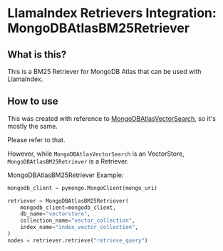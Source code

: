 # LlamaIndex Retrievers Integration: MongoDBAtlasBM25Retriever

## What is this?

This is a BM25 Retriever for MongoDB Atlas that can be used with LlamaIndex.

## How to use

This was created with reference to [MongoDBAtlasVectorSearch](https://docs.llamaindex.ai/en/stable/examples/vector_stores/MongoDBAtlasVectorSearch.html), so it's mostly the same.

Please refer to that.

However, while `MongoDBAtlasVectorSearch` is an VectorStore, `MongoDBAtlasBM25Retriever` is a Retriever.

MongoDBAtlasBM25Retriever Example:

```python
mongodb_client = pymongo.MongoClient(mongo_uri)

retriever = MongoDBAtlasBM25Retriever(
    mongodb_client=mongodb_client,
    db_name="vectorstore",
    collection_name="vector_collection",
    index_name="index_vector_collection",
)
nodes = retriever.retrieve("retrieve_query")
```
